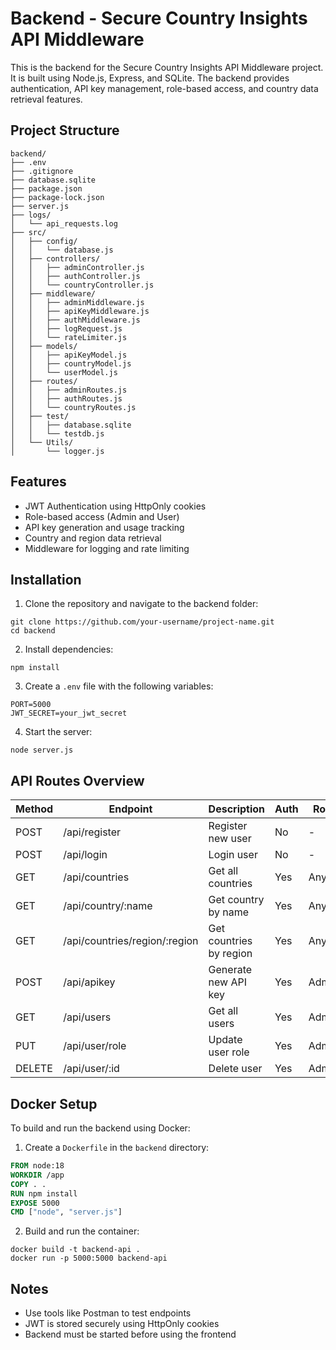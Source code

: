 
# Backend - Secure Country Insights API Middleware

This is the backend for the Secure Country Insights API Middleware project. It is built using Node.js, Express, and SQLite. The backend provides authentication, API key management, role-based access, and country data retrieval features.

## Project Structure

```
backend/
├── .env
├── .gitignore
├── database.sqlite
├── package.json
├── package-lock.json
├── server.js
├── logs/
│   └── api_requests.log
├── src/
│   ├── config/
│   │   └── database.js
│   ├── controllers/
│   │   ├── adminController.js
│   │   ├── authController.js
│   │   └── countryController.js
│   ├── middleware/
│   │   ├── adminMiddleware.js
│   │   ├── apiKeyMiddleware.js
│   │   ├── authMiddleware.js
│   │   ├── logRequest.js
│   │   └── rateLimiter.js
│   ├── models/
│   │   ├── apiKeyModel.js
│   │   ├── countryModel.js
│   │   └── userModel.js
│   ├── routes/
│   │   ├── adminRoutes.js
│   │   ├── authRoutes.js
│   │   └── countryRoutes.js
│   ├── test/
│   │   ├── database.sqlite
│   │   └── testdb.js
│   └── Utils/
│       └── logger.js
```

## Features

- JWT Authentication using HttpOnly cookies
- Role-based access (Admin and User)
- API key generation and usage tracking
- Country and region data retrieval
- Middleware for logging and rate limiting

## Installation

1. Clone the repository and navigate to the backend folder:

```
git clone https://github.com/your-username/project-name.git
cd backend
```

2. Install dependencies:

```
npm install
```

3. Create a `.env` file with the following variables:

```
PORT=5000
JWT_SECRET=your_jwt_secret
```

4. Start the server:

```
node server.js
```

## API Routes Overview

| Method | Endpoint                        | Description                           | Auth | Role  |
|--------|----------------------------------|---------------------------------------|------|-------|
| POST   | /api/register                    | Register new user                     | No   | -     |
| POST   | /api/login                       | Login user                            | No   | -     |
| GET    | /api/countries                   | Get all countries                     | Yes  | Any   |
| GET    | /api/country/:name               | Get country by name                   | Yes  | Any   |
| GET    | /api/countries/region/:region    | Get countries by region               | Yes  | Any   |
| POST   | /api/apikey                      | Generate new API key                  | Yes  | Admin |
| GET    | /api/users                       | Get all users                         | Yes  | Admin |
| PUT    | /api/user/role                   | Update user role                      | Yes  | Admin |
| DELETE | /api/user/:id                    | Delete user                           | Yes  | Admin |

## Docker Setup

To build and run the backend using Docker:

1. Create a `Dockerfile` in the `backend` directory:

```Dockerfile
FROM node:18
WORKDIR /app
COPY . .
RUN npm install
EXPOSE 5000
CMD ["node", "server.js"]
```

2. Build and run the container:

```
docker build -t backend-api .
docker run -p 5000:5000 backend-api
```

## Notes

- Use tools like Postman to test endpoints
- JWT is stored securely using HttpOnly cookies
- Backend must be started before using the frontend
